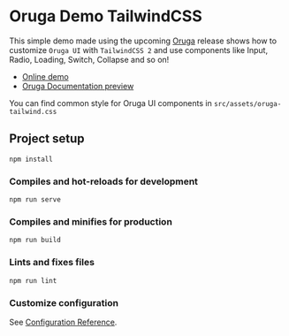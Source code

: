 # Oruga Demo TailwindCSS

This simple demo made using the upcoming [Oruga](https://github.com/oruga-ui/oruga) release shows how to customize `Oruga UI` with `TailwindCSS 2` and use components like Input, Radio, Loading, Switch, Collapse and so on!

- [Online demo](https://oruga-tailwindcss-demo.netlify.app)
- [Oruga Documentation preview](https://oruga-documentation-preview.netlify.app)

You can find common style for Oruga UI components in `src/assets/oruga-tailwind.css`

## Project setup
```
npm install
```

### Compiles and hot-reloads for development
```
npm run serve
```

### Compiles and minifies for production
```
npm run build
```

### Lints and fixes files
```
npm run lint
```

### Customize configuration
See [Configuration Reference](https://cli.vuejs.org/config/).
